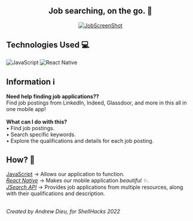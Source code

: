 <h2 align="center">
Job searching, on the go. 💼 
</h2> 


<p align="center">
  <a href="#" target="_blank" rel="noreferrer"><img src="https://i.imgur.com/HgMsJsc.png" alt="JobScreenShot"></a>
</p>

## Technologies Used 💻
![JavaScript](https://img.shields.io/badge/javascript-%23323330.svg?style=for-the-badge&logo=javascript&logoColor=%23F7DF1E) ![React Native](https://img.shields.io/badge/react_native-%2320232a.svg?style=for-the-badge&logo=react&logoColor=%2361DAFB)

## Information ℹ️
**Need help finding job applications??** <br>
Find job postings from LinkedIn, Indeed, Glassdoor, and more in this all in one mobile app!<br> <br>
**What can I do with this? <br>**
• Find job postings. <br>
• Search specific keywords. <br> 
• Explore the qualifications and details for each job posting. <br>

## How? 🤔
<ins>JavaScript</ins> → Allows our application to function. <br>
<ins>*React Native*</ins> → Makes our mobile application *beautiful ✨*. <br>
<ins>*JSearch API*</ins> → Provides job applications from multiple resources, along with their qualifications and description. <br> <br>

*Created by Andrew Dieu, for ShellHacks 2022*
